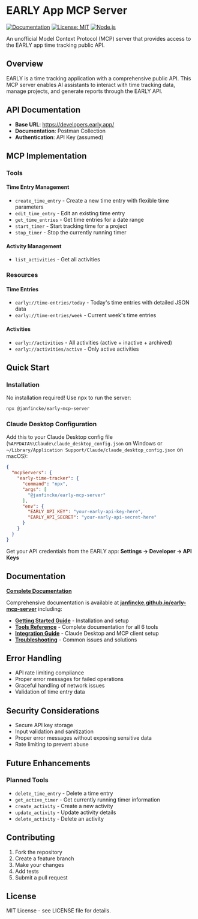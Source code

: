# EARLY App MCP Server

[![Documentation](https://img.shields.io/badge/docs-mkdocs-blue.svg)](https://janfincke.github.io/early-mcp-server/)
[![License: MIT](https://img.shields.io/badge/License-MIT-yellow.svg)](https://opensource.org/licenses/MIT)
[![Node.js](https://img.shields.io/badge/Node.js-%3E%3D18.0.0-green.svg)](https://nodejs.org/)

An unofficial Model Context Protocol (MCP) server that provides access to the EARLY app time tracking public API.

## Overview

EARLY is a time tracking application with a comprehensive public API. This MCP server enables AI assistants to interact with time tracking data, manage projects, and generate reports through the EARLY API.

## API Documentation

-   **Base URL**: https://developers.early.app/
-   **Documentation**: Postman Collection
-   **Authentication**: API Key (assumed)

## MCP Implementation

### Tools

#### Time Entry Management

-   `create_time_entry` - Create a new time entry with flexible time parameters
-   `edit_time_entry` - Edit an existing time entry
-   `get_time_entries` - Get time entries for a date range
-   `start_timer` - Start tracking time for a project
-   `stop_timer` - Stop the currently running timer

#### Activity Management

-   `list_activities` - Get all activities


### Resources

#### Time Entries

-   `early://time-entries/today` - Today's time entries with detailed JSON data
-   `early://time-entries/week` - Current week's time entries

#### Activities

-   `early://activities` - All activities (active + inactive + archived)
-   `early://activities/active` - Only active activities


## Quick Start

### Installation

No installation required! Use npx to run the server:

```bash
npx @janfincke/early-mcp-server
```

### Claude Desktop Configuration

Add this to your Claude Desktop config file (`%APPDATA%\Claude\claude_desktop_config.json` on Windows or `~/Library/Application Support/Claude/claude_desktop_config.json` on macOS):

```json
{
  "mcpServers": {
    "early-time-tracker": {
      "command": "npx",
      "args": [
        "@janfincke/early-mcp-server"
      ],
      "env": {
        "EARLY_API_KEY": "your-early-api-key-here",
        "EARLY_API_SECRET": "your-early-api-secret-here"
      }
    }
  }
}
```

Get your API credentials from the EARLY app: **Settings → Developer → API Keys**

## Documentation

**[Complete Documentation](https://janfincke.github.io/early-mcp-server/)**

Comprehensive documentation is available at **[janfincke.github.io/early-mcp-server](https://janfincke.github.io/early-mcp-server/)** including:

- **[Getting Started Guide](https://janfincke.github.io/early-mcp-server/getting-started/)** - Installation and setup
- **[Tools Reference](https://janfincke.github.io/early-mcp-server/tools/)** - Complete documentation for all 6 tools
- **[Integration Guide](https://janfincke.github.io/early-mcp-server/integration/)** - Claude Desktop and MCP client setup
- **[Troubleshooting](https://janfincke.github.io/early-mcp-server/troubleshooting/)** - Common issues and solutions


## Error Handling

-   API rate limiting compliance
-   Proper error messages for failed operations
-   Graceful handling of network issues
-   Validation of time entry data

## Security Considerations

-   Secure API key storage
-   Input validation and sanitization
-   Proper error messages without exposing sensitive data
-   Rate limiting to prevent abuse

## Future Enhancements

### Planned Tools
-   `delete_time_entry` - Delete a time entry
-   `get_active_timer` - Get currently running timer information
-   `create_activity` - Create a new activity
-   `update_activity` - Update activity details
-   `delete_activity` - Delete an activity

## Contributing

1. Fork the repository
2. Create a feature branch
3. Make your changes
4. Add tests
5. Submit a pull request

## License

MIT License - see LICENSE file for details.
